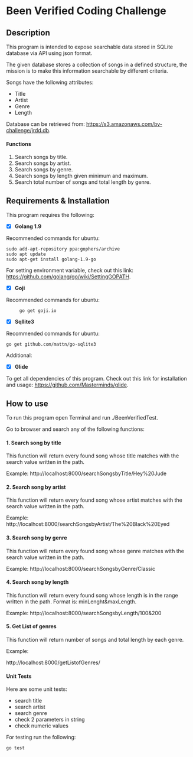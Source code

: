 # Been Verified Coding Challenge
## Description

This program is intended to expose searchable data stored in SQLite database via API using json format.

The given database stores a collection of songs in a defined structure, the mission is to make this information searchable by different criteria.

Songs have the following attributes:
* Title
* Artist
* Genre
* Length

Database can be retrieved from:
https://s3.amazonaws.com/bv-challenge/jrdd.db.

#### Functions
1. Search songs by title.
2. Search songs by artist.
3. Search songs by genre.
4. Search songs by length given minimum and maximum.
5. Search total number of songs and total length by genre.

## Requirements & Installation
This program requires the following:

- [x] **Golang 1.9**

Recommended commands for ubuntu:
```
sudo add-apt-repository ppa:gophers/archive
sudo apt update
sudo apt-get install golang-1.9-go
```
For setting environment variable, check out this link: https://github.com/golang/go/wiki/SettingGOPATH.

- [x] **Goji**

Recommended commands for ubuntu:
```
     go get goji.io
```
- [x] **Sqllite3**

Recommended commands for ubuntu:
```
go get github.com/mattn/go-sqlite3
```
Additional:
- [x] **Glide**

To get all dependencies of this program.
Check out this link for installation and usage: https://github.com/Masterminds/glide.


## How to use

To  run this program open Terminal and run ./BeenVerifiedTest.

Go to browser and search any of the following functions:

#### 1. Search song by title
This function will return every found song whose title matches with the search value written in the path.

Example:
http://localhost:8000/searchSongsbyTitle/Hey%20Jude

#### 2. Search song by artist
This function will return every found song whose artist matches with the search value written in the path.

Example:
http://localhost:8000/searchSongsbyArtist/The%20Black%20Eyed

#### 3. Search song by genre
This function will return every found song whose genre matches with the search value written in the path.

Example:
http://localhost:8000/searchSongsbyGenre/Classic

#### 4. Search song by length
This function will return every found song whose length is in the range written in the path. Format is: minLenght&maxLength.

Example:
http://localhost:8000/searchSongsbyLength/100&200

#### 5. Get List of genres
This function will return number of songs and total length by each genre.

Example:

http://localhost:8000/getListofGenres/

#### Unit Tests

Here are some unit tests:
* search title
* search artist
* search genre
* check 2 parameters in string
* check numeric values

For testing run the following:
```
go test
```
